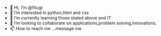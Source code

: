 - 👋 Hi, I’m @fitugi
- 👀 I’m interested in python,html and css
- 🌱 I’m currently learning those stated above and IT 
- 💞️ I’m looking to collaborate on applications,problem solving,innovations.
- 📫 How to reach me ...message me

<!---
fitugi/fitugi is a ✨ special ✨ repository because its `README.md` (this file) appears on your GitHub profile.
You can click the Preview link to take a look at your changes.
--->
